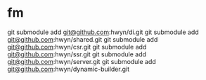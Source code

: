 # fm
git submodule add git@github.com:hwyn/di.git
git submodule add git@github.com:hwyn/shared.git
git submodule add git@github.com:hwyn/csr.git
git submodule add git@github.com:hwyn/ssr.git
git submodule add git@github.com:hwyn/server.git
git submodule add git@github.com:hwyn/dynamic-builder.git
